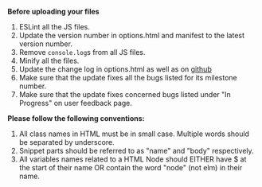 **Before uploading your files**  
1. ESLint all the JS files.  
2. Update the version number in options.html and manifest to the latest version number.  
3. Remove `console.log`s from all JS files.  
4. Minify all the files.
5. Update the change log in options.html as well as on [github](https://github.com/GaurangTandon/ProKeys/edit/master/change_log.md)
6. Make sure that the update fixes all the bugs listed for its milestone number.
7. Make sure that the update fixes concerned bugs listed under "In Progress" on user feedback page.

**Please follow the following conventions:**

1. All class names in HTML must be in small case. Multiple words should be separated by underscore.
2. Snippet parts should be referred to as "name" and "body" respectively.
3. All variables names related to a HTML Node should EITHER have $ at the start of their name OR contain the word "node" (not elm) in their name.
